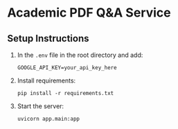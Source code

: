 # Academic PDF Q&A Service

## Setup Instructions

1. In the `.env` file in the root directory and add:
   ```
   GOOGLE_API_KEY=your_api_key_here
   ```

2. Install requirements:
   ```
   pip install -r requirements.txt
   ```

3. Start the server:
   ```
   uvicorn app.main:app
   ```